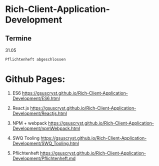 # Rich-Client-Application-Development

## Termine

31.05

	Pflichtenheft abgeschlossen


# Github Pages:

1. ES6
https://gsuscryst.github.io/Rich-Client-Application-Development/ES6.html

2. React.js
https://gsuscryst.github.io/Rich-Client-Application-Development/Reactjs.html

3. NPM + webpack
https://gsuscryst.github.io/Rich-Client-Application-Development/npmWebpack.html

4. SWQ Tooling
https://gsuscryst.github.io/Rich-Client-Application-Development/SWQ_Tooling.html

5. Pflichtenheft
https://gsuscryst.github.io/Rich-Client-Application-Development/Pflichtenheft.md
